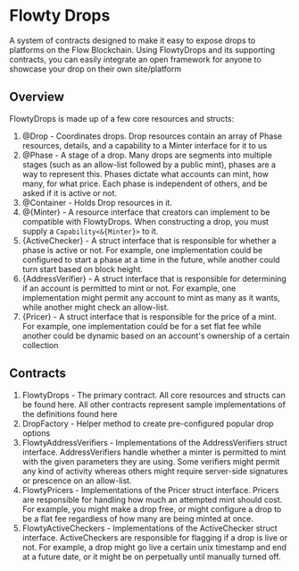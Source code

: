 # Flowty Drops

A system of contracts designed to make it easy to expose drops to platforms on the 
Flow Blockchain. Using FlowtyDrops and its supporting contracts, you can easily integrate
an open framework for anyone to showcase your drop on their own site/platform

## Overview

FlowtyDrops is made up of a few core resources and structs:
1. @Drop - Coordinates drops. Drop resources contain an array of Phase resources, details, and a capability to a Minter
    interface for it to us
2. @Phase - A stage of a drop. Many drops are segments into multiple stages (such as an allow-list followed by a public mint), phases
    are a way to represent this. Phases dictate what accounts can mint, how many, for what price. Each phase is independent of others,
    and be asked if it is active or not.
3. @Container - Holds Drop resources in it.
4. @{Minter} - A resource interface that creators can implement to be compatible with FlowtyDrops. When constructing a drop, you must
    supply a `Capability<&{Minter}>` to it.
5. {ActiveChecker} - A struct interface that is responsible for whether a phase is active or not. For example, one implementation could be configured
    to start a phase at a time in the future, while another could turn start based on block height.
6. {AddressVerifier} - A struct interface that is responsible for determining if an account is permitted to mint or not. For example,
    one implementation might permit any account to mint as many as it wants, while another might check an allow-list.
7. {Pricer} - A struct interface that is responsible for the price of a mint. For example, one implementation could be for a set flat
    fee while another could be dynamic based on an account's ownership of a certain collection


## Contracts

1. FlowtyDrops - The primary contract. All core resources and structs can
    be found here. All other contracts represent sample implementations
    of the definitions found here
2. DropFactory - Helper method to create pre-configured popular drop options
3. FlowtyAddressVerifiers - Implementations of the AddressVerifiers struct
    interface. AddressVerifiers handle whether a minter is permitted to
    mint with the given parameters they are using. Some verifiers might
    permit any kind of activity whereas others might require server-side
    signatures or prescence on an allow-list.
4. FlowtyPricers - Implementations of the Pricer struct interface. Pricers
    are responsible for handling how much an attempted mint should cost.
    For example, you might make a drop free, or might configure a drop to
    be a flat fee regardless of how many are being minted at once.
5. FlowtyActiveCheckers - Implementations of the ActiveChecker struct interface.
    ActiveCheckers are responsible for flagging if a drop is live or not. For
    example, a drop might go live a certain unix timestamp and end at a
    future date, or it might be on perpetually until manually turned off.